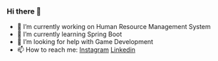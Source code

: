 ### Hi there 👋



- 🔭 I’m currently working on Human Resource Management System
- 🌱 I’m currently learning Spring Boot
- 🤔 I’m looking for help with Game Development
- 📫 How to reach me: [Instagram](https://www.instagram.com/geminusf/) [Linkedin](https://www.linkedin.com/in/farah-feyzullayev/)
